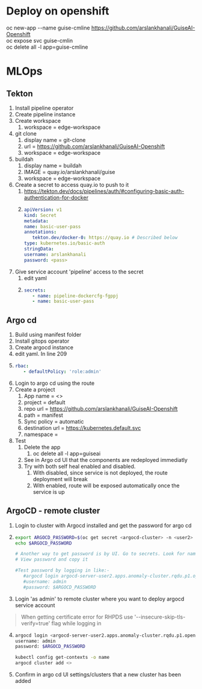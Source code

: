 # Deploy on openshift
oc new-app --name guise-cmline  https://github.com/arslankhanali/GuiseAI-Openshift  
oc expose svc guise-cmlin  
oc delete all -l app=guise-cmline
# MLOps
## Tekton
1. Install pipeline operator
2. Create pipeline instance
3. Create workspace
   1. workspace = edge-workspace
4. git clone
   1.  display name = git-clone
   2.  url = https://github.com/arslankhanali/GuiseAI-Openshift
   3.  workspace = edge-workspace
5. buildah
   1. display name = buildah
   2. IMAGE = quay.io/arslankhanali/guise
   3. workspace = edge-workspace
6. Create a secret to access quay.io to push to it
   1. https://tekton.dev/docs/pipelines/auth/#configuring-basic-auth-authentication-for-docker
   2. ```yaml
      apiVersion: v1
      kind: Secret
      metadata:
      name: basic-user-pass
      annotations:
         tekton.dev/docker-0: https://quay.io # Described below
      type: kubernetes.io/basic-auth
      stringData:
      username: arslankhanali
      password: <pass>
      ```
7. Give service account 'pipeline' access to the secret
   1. edit yaml
   2. ```yaml
      secrets:
         - name: pipeline-dockercfg-fgppj
         - name: basic-user-pass
      ```

## Argo cd
1. Build using manifest folder
2. Install gitops operator
3. Create argocd instance
4. edit yaml. In line 209
5. ```yaml
   rbac:
      - defaultPolicy: 'role:admin'
   ```
6. Login to argo cd using the route
7. Create a project
   1. App name = <>
   2. project = default
   3. repo url = https://github.com/arslankhanali/GuiseAI-Openshift
   4. path = manifest
   5. Sync policy = automatic
   6. destination url = https://kubernetes.default.svc
   7. namespace = <user2>
8. Test 
   1. Delete the app
      1. oc delete all -l app=guiseai 
   2. See in Argo cd UI that the components are redeployed immediatly
   3. Try with both self heal enabled and disabled.
      1. With disabled, since service is not deployed, the route deployment will break
      2. With enabled, route will be exposed automatically once the service is up


## ArgoCD - remote cluster
1. Login to cluster with Argocd installed and get the password for argo cd
2. ```sh
   export ARGOCD_PASSWORD=$(oc get secret <argocd-cluster> -n <user2> -o jsonpath='{.data.admin\.password}' | base64 -d)
   echo $ARGOCD_PASSWORD

   # Another way to get password is by UI. Go to secrets. Look for name 'argocd-cluster' (name might be different for you). Type will be Opaque.
   # View password and copy it

   #Test password by logging in like:-
      #argocd login argocd-server-user2.apps.anomaly-cluster.rqdu.p1.openshiftapps.com
      #username: admin
      #password: $ARGOCD_PASSWORD
   ```
3. Login 'as admin' to remote cluster where you want to deploy argocd service account
> When getting certificate error for RHPDS use '--insecure-skip-tls-verify=true' flag while logging in
4. ```sh
   argocd login <argocd-server-user2.apps.anomaly-cluster.rqdu.p1.openshiftapps.com>
   username: admin
   password: $ARGOCD_PASSWORD

   kubectl config get-contexts -o name
   argocd cluster add <>
   ```
5. Confirm in argo cd UI settings/clusters that a new cluster has been added



